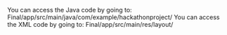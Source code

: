 You can access the Java code by going to: Final/app/src/main/java/com/example/hackathonproject/
You can access the XML code by going to: Final/app/src/main/res/layout/
